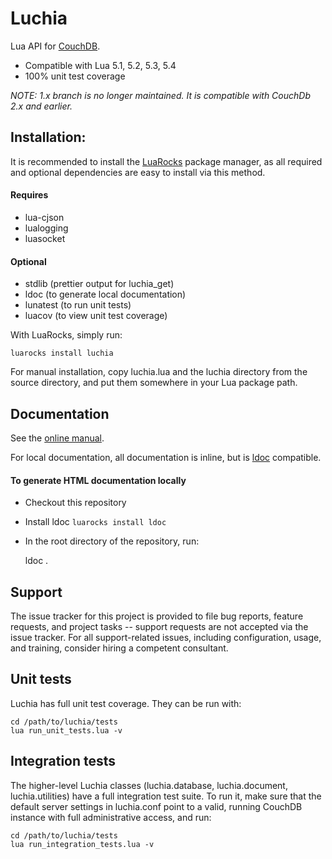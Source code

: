 # Luchia

Lua API for [CouchDB](http://couchdb.apache.org).

 * Compatible with Lua 5.1, 5.2, 5.3, 5.4
 * 100% unit test coverage

*NOTE: 1.x branch is no longer maintained. It is compatible with CouchDb 2.x and earlier.*

## Installation:

It is recommended to install the [LuaRocks](http://luarocks.org) package
manager, as all required and optional dependencies are easy to install via this
method.

####  Requires

 * lua-cjson
 * lualogging
 * luasocket

#### Optional

 * stdlib (prettier output for luchia_get)
 * ldoc (to generate local documentation)
 * lunatest (to run unit tests)
 * luacov (to view unit test coverage)

With LuaRocks, simply run:

    luarocks install luchia

For manual installation, copy luchia.lua and the luchia directory from the
source directory, and put them somewhere in your Lua package path.

## Documentation

See the [online manual](https://thehunmonkgroup.github.com/luchia/doc/topics/INTRODUCTION.md.html).

For local documentation, all documentation is inline, but is
[ldoc](https://github.com/stevedonovan/LDoc) compatible.

#### To generate HTML documentation locally

 * Checkout this repository
 * Install ldoc <code>luarocks install ldoc</code>
 * In the root directory of the repository, run:

    ldoc .

## Support
The issue tracker for this project is provided to file bug reports, feature
requests, and project tasks -- support requests are not accepted via the issue
tracker. For all support-related issues, including configuration, usage, and
training, consider hiring a competent consultant.

## Unit tests

Luchia has full unit test coverage. They can be run with:

    cd /path/to/luchia/tests
    lua run_unit_tests.lua -v


## Integration tests

The higher-level Luchia classes (luchia.database, luchia.document,
luchia.utilities) have a full integration test suite. To run it, make sure
that the default server settings in luchia.conf point to a valid, running
CouchDB instance with full administrative access, and run:

    cd /path/to/luchia/tests
    lua run_integration_tests.lua -v
